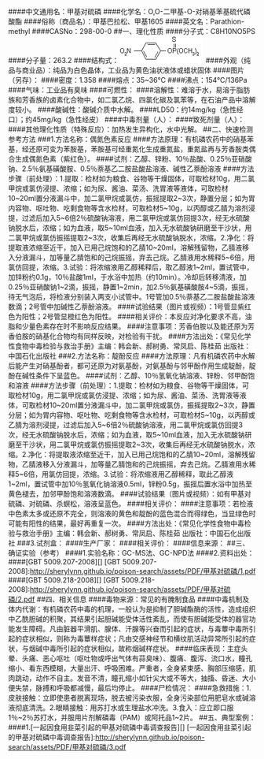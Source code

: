 ####中文通用名：甲基对硫磷
####化学名：O,O-二甲基-O-对硝基苯基硫代磷酸酯
####俗称（商品名）：甲基巴拉松、甲基1605
####英文名：Parathion-methyl
####CASNo：298-00-0
##一、理化性质
####分子式：C8H10NO5PS
####分子量：263.2
####结构式：![结构式](./assets/duwu/甲基对硫磷/@0结构式.gif)
####外观（纯品与商业品）：纯品为白色晶体，工业品为黄色油状液体或蜡状固体
####图片（另存）：
####密度：1.358
####熔点：35~36℃
####沸点：154℃/136Pa
####气味：工业品有臭味
####可燃性：
####溶解性：难溶于水，易溶于脂肪族和芳香族的卤素化合物中，如二氯乙烷、四氯化碳及氯苯等，在石油产品中溶解度较小。
####酸碱性：酸碱介质中水解。
####LD50：约14mg/kg（急性经口）；约45mg/kg（急性经皮）
####中毒剂量（人）：
####致死剂量（人）：
####其他理化性质（特殊反应）：加热发生异构化，水中光解。
##二、快速检测参考方法
###1.方法名称：偶氮色素反应
####方法原理：有机磷农药中的硝基苯基，经还原可变为苯胺基，苯胺基可经重氮化生成重氮盐，重氮盐再与芳香胺类偶合生成偶氮色素（紫红色）。
####试剂：乙醇、锌粉、10％盐酸、0.25％亚硝酸钠、2.5％氨基磺酸胺、0.5％萘基乙二胺盐酸盐溶液、碱性乙萘酚溶液
####方法步骤（前处理）：1.提取：检材如为粮食、谷物等干燥固体，可取检材10g，用二氯甲烷或氯仿浸提、浓缩；如为尿、酱油、菜汤、洗胃液等液体，可取检材10~20ml置分液漏斗中，加二氯甲烷或氯仿，振摇提取2~3次，静置分层；如为胃内容物、呕吐物、吃剩食物等含水检材，可取检材5~10g，以丙醇或乙腈为溶剂浸提，过滤后加入5~6倍2％硫酸钠溶液，用二氯甲烷或氯仿回提3次，经无水硫酸钠脱水后，浓缩；如为血液，取5~10ml血液，加入无水硫酸钠研磨至干沙状，用二氯甲烷或氯仿振摇提取2~3次，收集后再经无水硫酸钠脱水，浓缩。2.净化：将提取液浓缩至近干，加入已用己烷饱和的乙腈10~20ml，溶解残留物，乙腈液移入分液漏斗，加等量乙腈饱和的己烷振摇，弃去己烷。乙腈液用水稀释5~6倍，用氯仿回提，浓缩。3.试验：将浓缩液用乙醇稀释后，取乙醇液1~2ml，置试管中，加锌粉约0.1g，10％盐酸1ml，于水浴中加热（约10min）。冷却后转移清液，加0.25％亚硝酸钠1~2滴，振摇，静置1~2min，加2.5％氨基磺酸胺4~5滴，振摇，待无气泡后，将检液分别装入两支小试管中。1号管加0.5％萘基乙二胺盐酸盐溶液数滴；2号管中加碱性乙萘酚溶液。
####试验结果（图片或视频）：1号管显紫红色为阳性；2号管显橙红色为阳性。
####相关评价：本反应对净化要求不高，油脂和少量色素存在时不影响反应结果。
####注意事项：芳香伯胺以及能还原为芳香伯胺的硝基化合物均有同样反映，对检验有干扰。
####方法出处：《常见化学性食物中毒检验与救治手册》主编：韩会新、郝树勇、常凤启、陈桂茹 出版社：中国石化出版社
###2.方法名称：靛酚反应
####方法原理：凡有机磷农药中水解后能产生对硝基酚者，都可还原为对氨基酚，对氨基酚与邻甲酚作用生成靛酚，靛酚在碱性条件下呈蓝色。
####试剂：乙醇、10％氢氧化钠溶液、锌粉、邻甲酚饱和溶液
####方法步骤（前处理）：1.提取：检材如为粮食、谷物等干燥固体，可取检材10g，用二氯甲烷或氯仿浸提、浓缩；如为尿、酱油、菜汤、洗胃液等液体，可取检材10~20ml置分液漏斗中，加二氯甲烷或氯仿，振摇提取2~3次，静置分层；如为胃内容物、呕吐物、吃剩食物等含水检材，可取检材5~10g，以丙醇或乙腈为溶剂浸提，过滤后加入5~6倍2％硫酸钠溶液，用二氯甲烷或氯仿回提3次，经无水硫酸钠脱水后，浓缩；如为血液，取5~10ml血液，加入无水硫酸钠研磨至干沙状，用二氯甲烷或氯仿振摇提取2~3次，收集后再经无水硫酸钠脱水，浓缩。2.净化：将提取液浓缩至近干，加入已用己烷饱和的乙腈10~20ml，溶解残留物，乙腈液移入分液漏斗，加等量乙腈饱和的己烷振摇，弃去己烷。乙腈液用水稀释5~6倍，用氯仿回提，浓缩。3.试验：将浓缩液用乙醇稀释，取此乙醇液1~2ml，置试管中加10％氢氧化钠溶液0.5ml，锌粉0.5g，振摇后置水浴中加热至黄色褪去，加邻甲酚饱和溶液数滴。
####试验结果（图片或视频）：如有甲基对硫磷、对硫磷、杀螟松，溶液呈蓝色。
####相关评价：
####注意事项：若检液中色素太多或还原不完全，则溶液的黄色和靛酚的蓝色混合而得绿色，当显绿色时可能有阳性的结果，最好再重复一次。
####方法出处：《常见化学性食物中毒检验与救治手册》主编：韩会新、郝树勇、常凤启、陈桂茹 出版社：中国石化出版社
###3.试剂盒：
####生产厂家：
####相关评价：
####信息来源：
##三、确证实验（参考）
####1.实验名称：GC-MS法、GC-NPD法
####2.资料出处：
####[GBT 5009.207-2008][]
[GBT 5009.207-2008]:http://sherylynn.github.io/poison-search/assets/PDF/甲基对硫磷/1.pdf
####[GBT 5009.218-2008][]
[GBT 5009.218-2008]:http://sherylynn.github.io/poison-search/assets/PDF/甲基对硫磷/2.pdf
##四、相关信息
####毒物来源：常见的有腌制食品
####中毒机制及体内代谢：有机磷农药中毒的机理，一般认为是抑制了胆碱酯酶的活性，造成组织中乙酰胆碱的积聚，其结果引起胆碱能受体活性紊乱，而使有胆碱能受体的器官功能发生障碍。凡由脏器平滑肌、腺体、汗腺等兴奋而引起的症状，与毒蕈中毒所引起的症状相似，则称为毒蕈样症状；凡由交感神经节和横纹肌活动异常所引起的症状，与烟碱中毒所引起的症状相似，故称烟碱样症状。
####临床表现：主症头晕、头痛、恶心呕吐（呕吐物或呼出气体有蒜臭味）、腹痛、腹泻、流口水，瞳孔缩小、看东西模糊，大量出汗、呼吸困难。严重者，全身紧束感、胸部压缩感，肌肉跳动，动作不自主。发音不清，瞳孔缩小如针尖大或不等大，抽搐、昏迷、大小便失禁，脉搏和呼吸都减慢，最后均停止。
####尸检情况：
####急救措施：1.皮肤接触：立即使患者脱离现场，脱去被污染衣服，全身污染部位用肥皂水或碱溶液彻底清洗。2.眼睛接触：用苏打水或生理盐水冲洗。3.食入：应立即口服1％~2％苏打水，并服用片剂解磷毒（PAM）或阿托品1~2片。
##五、典型案例：
####1.[一起因食用韭菜引起的甲基对硫磷中毒调查报告][]
[一起因食用韭菜引起的甲基对硫磷中毒调查报告]:http://sherylynn.github.io/poison-search/assets/PDF/甲基对硫磷/3.pdf
